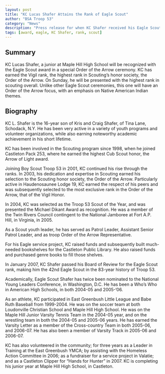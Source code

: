 ```yaml
--- 
layout: post
title: "KC Lucas Shafer Attains the Rank of Eagle Scout"
author: "BSA Troop 53"
category: "News"
description: "Press release for when KC Shafer received his Eagle Scout rank."
tags: [award, eagle, KC Shafer, rank, scout]
---
```


## Summary

KC Lucas Shafer, a junior at Maple Hill High School will be recognized with the Eagle Scout award in a special Order of the Arrow ceremony. KC has earned the Vigil rank, the highest rank in Scouting’s honor society, the Order of the Arrow. On Sunday, he will be presented with the highest rank in scouting overall. Unlike other Eagle Scout ceremonies, this one will have an Order of the Arrow focus, with an emphasis on Native American Indian themes.

## Biography

KC L. Shafer is the 16-year son of Kris and Craig Shafer, of Tina Lane, Schodack, N.Y. He has been very active in a variety of youth programs and volunteer organizations, while also earning noteworthy academic achievement in his short lifetime.

KC has been involved in the Scouting program since 1998, when he joined Castleton Pack 253, where he earned the highest Cub Scout honor, the Arrow of Light award.

Joining Boy Scout Troop 53 in 2001, KC continued his rise through the ranks. In 2003, his dedication and expertise in Scouting earned his selection to the Scouting honor society, the Order of the Arrow. Particularly active in Haudenosaunee Lodge 19, KC earned the respect of his peers and was subsequently selected to the most exclusive rank in the Order of the Arrow, that of the Vigil Honor.

In 2004, KC was selected as the Troop 53 Scout of the Year, and was presented the Michael Dikant Award as recognition. He was a member of the Twin Rivers Council contingent to the National Jamboree at Fort A.P. Hill, in Virginia, in 2005.

As a Scout youth leader, he has served as Patrol Leader, Assistant Senior Patrol Leader, and as troop Order of the Arrow Representative.

For his Eagle service project, KC raised funds and subsequently built much-needed bookshelves for the Castleton Public Library. He also raised funds and purchased genre books to fill those shelves.

In January 2007, KC Shafer passed his Board of Review for the Eagle Scout rank, making him the 42nd Eagle Scout in the 83-year history of Troop 53.

Academically, Eagle Scout Shafer has twice been nominated to the National Young Leaders Conference, in Washington, D.C. He has been a Who’s Who in American High Schools, in both 2004-05 and 2005-‘06.

As an athlete, KC participated in East Greenbush Little League and Babe Ruth Baseball from 1999-2004. He was on the soccer team at both Loudonville Christian School and Maple Hill High School. He was on the Maple Hill Junior Varsity Tennis Team in the 2004-05 year, and on the wrestling team in both the 2004-05 and 2005-06 years. He has earned the Varsity Letter as a member of the Cross-country Team in both 2005-06, and 2006-07. He has also been a member of Varsity Track in 2005-06 and 2006-07.

KC has also volunteered in the community; for three years as a Leader in Training at the East Greenbush YMCA; by assisting with the Homeless Action Committee in 2006; as a fundraiser for a service project in Valatie; and as a Castleton Clipper for “Hands for Hunter” in 2007.
KC is completing his junior year at Maple Hill High School, in Castleton.
